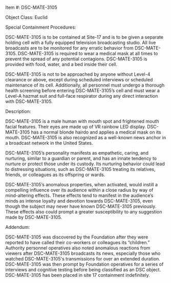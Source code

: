 Item #: DSC-MATE-3105

Object Class: Euclid

Special Containment Procedures:

DSC-MATE-3105 is to be contained at Site-17 and is to be given a separate holding cell with a fully equipped television broadcasting studio. All live broadcasts are to be monitored for any erratic behavior from DSC-MATE-3105. DSC-MATE-3105 is required to wear a medical mask at all times to prevent the spread of any potential contagions. DSC-MATE-3105 is provided with food, water, and a bed inside their cell.

DSC-MATE-3105 is not to be approached by anyone without Level-4 clearance or above, except during scheduled interviews or scheduled maintenance of its cell. Additionally, all personnel must undergo a thorough health screening before entering DSC-MATE-3105’s cell and must wear a Level-A hazmat suit and full-face respirator during any direct interaction with DSC-MATE-3105.

Description:

DSC-MATE-3105 is a male human with mouth spot and frightened mouth facial features. Their eyes are made up of VR rainbow LED display. DSC-MATE-3105 has a normal blonde hairdo and applies a medical mask on its mouth. DSC-MATE-3105 is also recognized as a well-known news anchor in a broadcast network in the United States. 

DSC-MATE-3105’s personality manifests as empathetic, caring, and nurturing, similar to a guardian or parent, and has an innate tendency to nurture or protect those under its custody. Its nurturing behavior could lead to distressing situations, such as DSC-MATE-3105 treating its relatives, friends, or colleagues as its offspring or wards.

DSC-MATE-3105’s anomalous properties, when activated, would instill a compelling influence over its audience within a close radius by way of mind-altering effects. These effects tend to manifest in the audience’s minds as intense loyalty and devotion towards DSC-MATE-3105, even though the subject may never have known DSC-MATE-3105 previously. These effects also could prompt a greater susceptibility to any suggestion made by DSC-MATE-3105. 

Addendum:

DSC-MATE-3105 was discovered by the Foundation after they were reported to have called their co-workers or colleagues its “children.” Authority personnel operatives also noted anomalous reactions from viewers after DSC-MATE-3105 broadcasts its news, especially those who watched DSC-MATE-3105's transmissions for over an extended duration. DSC-MATE-3105 was then prompt by Foundation operatives for a series of interviews and cognitive testing before being classified as an DSC object. DSC-MATE-3105 has been placed in site 17 containment indefinitely.